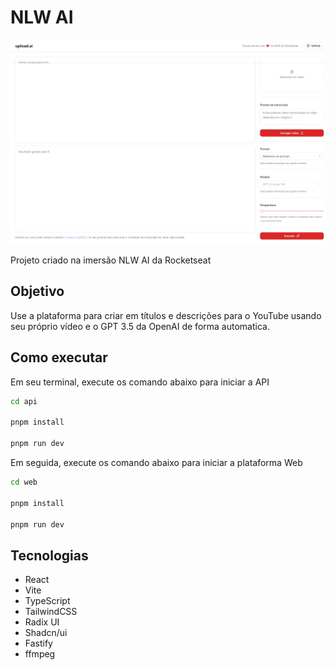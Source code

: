 # NLW AI

![Página inicial do site](assets/tela-inicial.jpeg "Página inicial do site")

Projeto criado na imersão NLW AI da Rocketseat

## Objetivo

Use a plataforma para criar em títulos e descrições para o YouTube usando seu próprio vídeo e o GPT 3.5 da OpenAI de forma automatica.

## Como executar

Em seu terminal, execute os comando abaixo para iniciar a API

```bash
cd api

pnpm install

pnpm run dev
```

Em seguida, execute os comando abaixo para iniciar a plataforma Web

```bash
cd web

pnpm install

pnpm run dev
```

## Tecnologias

- React
- Vite
- TypeScript
- TailwindCSS
- Radix UI
- Shadcn/ui
- Fastify
- ffmpeg
